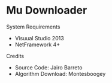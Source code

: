 # Mu Downloader

System Requirements
 * Visuual Studio 2013
 * NetFramework 4+

Credits
 * Source Code: Jairo Barreto
 * Algorithm Download: Montesboogey
